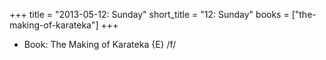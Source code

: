 +++
title = "2013-05-12: Sunday"
short_title = "12: Sunday"
books = ["the-making-of-karateka"]
+++


* Book: The Making of Karateka {E} /f/
